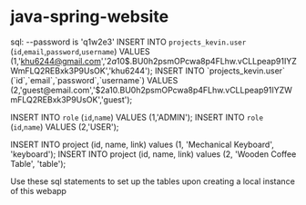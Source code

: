 # java-spring-website

sql:
--password is 'q1w2e3'
INSERT INTO `projects_kevin.user` (`id`,`email`,`password`,`username`) VALUES (1,'khu6244@gmail.com','$2a$10$.BU0h2psmOPcwa8p4FLhw.vCLLpeap91IYZWmFLQ2REBxk3P9UsOK','khu6244');
INSERT INTO `projects_kevin.user` (`id`,`email`,`password`,`username`) VALUES (2,'guest@email.com','$2a$10$.BU0h2psmOPcwa8p4FLhw.vCLLpeap91IYZWmFLQ2REBxk3P9UsOK','guest');

INSERT INTO `role` (`id`,`name`) VALUES (1,'ADMIN');
INSERT INTO `role` (`id`,`name`) VALUES (2,'USER');

INSERT INTO project (id, name, link)
values (1, 'Mechanical Keyboard', 'keyboard');
INSERT INTO project (id, name, link)
values (2, 'Wooden Coffee Table', 'table');

Use these sql statements to set up the tables upon creating a local instance of this webapp

